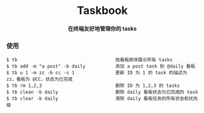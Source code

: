 <h1 align="center">
Taskbook
</h1>

<h4 align="center">
在终端友好地管理你的 tasks
</h4>

### 使用

```
$ tb                                    按看板排序展示所有 tasks
$ tb add -m "a post" -b daily           添加 a post task 到 @daily 看板
$ tb u 1 -m zz -b cc -s 1               更新 ID 为 1 的 task 的描述为 zz，看板为 @CC，状态为已完成
$ tb rm 1,2,3                           删除 ID 为 1,2,3 的 tasks
$ tb clean -b daily                     删除 daily 看板状态为已完成的 task
$ tb clear -b daily                     清除 daily 看板任务的所有状态和优先级
```
